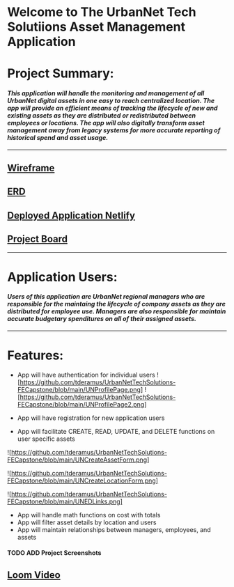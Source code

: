 
# **Welcome to The UrbanNet Tech Solutiions Asset Management Application**


# Project Summary:

#### _This application will handle the monitoring and management of all UrbanNet digital assets in one easy to reach centralized location. The app will provide an efficient means of tracking the lifecycle of new and existing assets as they are distributed or redistributed between employees or locations. The app will also digitally transform asset management away from legacy systems for more accurate reporting of historical spend and asset usage._  
----
## [Wireframe](https://www.figma.com/design/tTi899paSf0up6I5kjwQd4/Assets-App-Wireframe?node-id=0-1&node-type=canvas&t=LwTc1B0qtrory5sq-0)

## [ERD](https://dbdiagram.io/d/UrbanNet-Tech-Solutions-673551ade9daa85aca6233e2)

## [Deployed Application Netlify](https://urbannetassetmanager.netlify.app/)

## [Project Board](https://github.com/users/tderamus/projects/6/views/3)

----
# Application Users:
#### _Users of this application are UrbanNet regional managers who are responsible for the maintaing the lifecycle of company assets as they are distributed for employee use. Managers are also responsible for maintain accurate budgetary spenditures on all of their assigned assets._ 

----
# Features:
* App will have authentication for individual users 
![https://github.com/tderamus/UrbanNetTechSolutions-FECapstone/blob/main/UNProfilePage.png]
![https://github.com/tderamus/UrbanNetTechSolutions-FECapstone/blob/main/UNProfilePage2.png]

* App will have registration for new application users
* App will facilitate CREATE, READ, UPDATE, and DELETE functions on user specific assets

![https://github.com/tderamus/UrbanNetTechSolutions-FECapstone/blob/main/UNCreateAssetForm.png]

![https://github.com/tderamus/UrbanNetTechSolutions-FECapstone/blob/main/UNCreateLocationForm.png]

![https://github.com/tderamus/UrbanNetTechSolutions-FECapstone/blob/main/UNEDLinks.png]

* App will handle math functions on cost with totals 
* App will filter asset details by location and users 
* App will maintain relationships between managers, employees, and assets

#### TODO ADD Project Screenshots

## [Loom Video](https://www.loom.com/share/d70104412015477eadbc74268a4a6082?sid=944f90df-eddd-49b1-b270-d2d6885913af)
